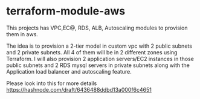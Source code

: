 # terraform-module-aws
This projects has VPC,EC@, RDS, ALB, Autoscaling modules to provision them in aws.

The idea is to provision a 2-tier model in custom vpc with 2 public subnets and 2 private subnets. All 4 of them will be in 2 different zones using Terraform. 
I will also provision 2 application servers/EC2 instances in those public subnets and 
2 RDS mysql servers in private subnets along with the Application load balancer and autoscaling feature.

Please look into this for more details https://hashnode.com/draft/6436488ddbd13a000f6c4651
